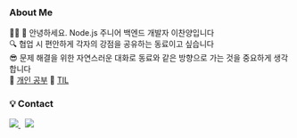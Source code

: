 
<h3>About Me</h3>
<p>
👨‍💻 👋 안녕하세요. Node.js 주니어 백엔드 개발자 이찬양입니다 <br>
🔍 협업 시 편안하게 각자의 강점을 공유하는 동료이고 싶습니다 <br>
😎 문제 해결을 위한 자연스러운 대화로 동료와 같은 방향으로 가는 것을 중요하게 생각합니다 <br>
🌱 <a href="https://chanyang721.notion.site/8529e691671d4ed8ba40e9a9d876e0fe">개인 공부</a>
🌱 <a href="https://www.notion.so/chanyang721/Today-I-Learned-3b2a0bfb62cf406e9bf33eeb41d110c5">TIL</a><br>
</p>

<!-- <p>
 <strong>
   <h3>
    <g-emoji class="g-emoji" alias="hammer_and_wrench" fallback src="https://github.githubassets.com/images/icons/emoji/unicode/1f6e0.png">
     🛠
    </g-emoji>
    Tech Stacks
   </h3>
  </span> 
  <img src="https://img.shields.io/badge/-TypeScript-%233178C6?style=flat-square&logoColor=white&logo=TypeScript">
 &nbsp; 
  <img src="https://img.shields.io/badge/-JavaScript-%23F7DF1E?style=flat-square&logoColor=white&logo=JavaScript">
 &nbsp; 

  <img src="https://camo.githubusercontent.com/a6cc479a37daa64533eac8871c1deb0a09a7afba50c2f567bdde00c942a8a39e/68747470733a2f2f696d672e736869656c64732e696f2f62616467652f2d4e6f64652e6a732d2532333333393933333f7374796c653d666c61742d737175617265266c6f676f3d6e6f64652e6a73266c6f676f436f6c6f723d7768697465">
 &nbsp; 
  <img src="https://camo.githubusercontent.com/79fa0b36a0abab7df3d09d88851d7a1206a1acac86fe5409438dcc4f098d040e/68747470733a2f2f696d672e736869656c64732e696f2f62616467652f2d457870726573732d2532333030303030303f7374796c653d666c61742d737175617265266c6f676f3d45787072657373266c6f676f436f6c6f723d7768697465">
 &nbsp; 
  <img src="https://camo.githubusercontent.com/af1949e5d2612628269c9dc0b89a12604bcdc50b0df6751c5bd269d6ef12eabf/68747470733a2f2f696d672e736869656c64732e696f2f62616467652f2d53657175656c697a652d2532333532423045373f7374796c653d666c61742d737175617265266c6f676f3d53657175656c697a65266c6f676f436f6c6f723d7768697465">
 &nbsp;

  <img src="https://camo.githubusercontent.com/99fd73b35e3993abd726a9c35ebca16fa4424ebd92560626b3710109d361b793/68747470733a2f2f696d672e736869656c64732e696f2f62616467652f2d4d7953514c2d2532333434373941313f7374796c653d666c61742d737175617265266c6f676f3d4d7953514c266c6f676f436f6c6f723d7768697465">
 &nbsp; 

  <img src="https://camo.githubusercontent.com/8628c284b7ec9ff4375e4b25c4c48c43609c558cba752a4994f99cee520e0cb1/68747470733a2f2f696d672e736869656c64732e696f2f62616467652f2d4157532d2532333233324633453f7374796c653d666c61742d737175617265266c6f676f3d416d617a6f6e253230415753266c6f676f436f6c6f723d7768697465">
 &nbsp; 
  <br>
<img src="https://camo.githubusercontent.com/9786e6829e6e39bf91ee30d1d82dab51ccd126e8be9cf5cc8f639f884631073c/68747470733a2f2f696d672e736869656c64732e696f2f62616467652f2d4a6176615363726970742d2532334637444631453f7374796c653d666c61742d737175617265266c6f676f3d4a617661536372697074266c6f676f436f6c6f723d7768697465">
 &nbsp
<img src="https://camo.githubusercontent.com/11837dc33af9f65a97b982a683bf737b2b54828db6a2b835698ad9cd77b891ae/68747470733a2f2f696d672e736869656c64732e696f2f62616467652f2d5265616372742d2532333631444146423f7374796c653d666c61742d737175617265266c6f676f3d5265616374266c6f676f436f6c6f723d7768697465">
 &nbsp; 
  <img src="https://camo.githubusercontent.com/abec2da8e99ec505d1113fa838ab8d2c129166b73b2cd36ac780049593b1682f/68747470733a2f2f696d672e736869656c64732e696f2f62616467652f2d52656475782d2532333736344142433f7374796c653d666c61742d737175617265266c6f676f3d5265647578266c6f676f436f6c6f723d7768697465">
 &nbsp;
  <br>
</p>
 
<p>
<strong><h3>🛩 Tools</h3></strong>
  <img src="https://camo.githubusercontent.com/e96231df11043e86a1e70c128b3136b7d5bc61b525b0c1052b929f9e9e977b49/68747470733a2f2f696d672e736869656c64732e696f2f62616467652f2d4769742d2532334630353033323f7374796c653d666c61742d737175617265266c6f676f3d676974266c6f676f436f6c6f723d7768697465">
 &nbsp; 
  <img src="https://camo.githubusercontent.com/9a3c8a33b0d36ba5b57ce754e29e96cdd650c5a2f3a1b28104ef93dcfc9fc3e2/68747470733a2f2f696d672e736869656c64732e696f2f62616467652f2d506f73746d616e2d2532334646364333373f7374796c653d666c61742d737175617265266c6f676f3d506f73746d616e266c6f676f436f6c6f723d7768697465">
 &nbsp; 
  <img src="https://camo.githubusercontent.com/975b95f353dd7c563b95d6766fd188a3a72b6b1ad6e077a22219826a28544023/68747470733a2f2f696d672e736869656c64732e696f2f62616467652f2d4e6f74696f6e2d2532333030303030303f7374796c653d666c61742d737175617265266c6f676f3d4e6f74696f6e266c6f676f436f6c6f723d7768697465">  
 &nbsp; 
  <br>
</p>  -->
<p>
<strong><h3>💡 Contact</h3></strong>
  <a href="mailto:chanyang721@gmail.com">
    <img src="https://camo.githubusercontent.com/2ef144e4945a9d7d6ccfa14e7a90524bf5e8986d6fcc23063b23e4840462d9eb/68747470733a2f2f696d672e736869656c64732e696f2f62616467652f476d61696c2d6431343833363f7374796c653d666c61742d737175617265266c6f676f3d476d61696c266c6f676f436f6c6f723d7768697465266c696e6b3d76696c696b65746831733938406e617665722e636f6d" data-canonical-src="https://img.shields.io/badge/Gmail-d14836?style=flat-square&amp;logo=Gmail&amp;logoColor=white&amp;link=chanyang721@gmail.com" style="max-width:100%;">
  </a>
 &nbsp;
 <a href="https://chanyang721.notion.site/Blog-49344f3b2baf40989aa67165e060305e">
  <img src="https://camo.githubusercontent.com/c4fd9f4ee2a4ed8cdced3516006627120a571d16b22a695245b222d786dd8bb2/68747470733a2f2f696d672e736869656c64732e696f2f62616467652f2d426c6f672d2532333030303030303f7374796c653d666c61742d737175617265266c6f676f3d4e6f74696f6e266c6f676f436f6c6f723d7768697465" data-canonical-src="https://img.shields.io/badge/Tech%20Blog-11B48A?style=flat-square&amp;logo=Notion&amp;logoColor=white&amp;link=https://bit.ly/2V4am8f" style="max-width:100%;">
  </a>
</p>
<!-- 
![Node.js](https://img.shields.io/badge/-Node.js-%23339933?style=flat-square&logo=node.js&logoColor=white)
![Express](https://img.shields.io/badge/-Express-%23000000?style=flat-square&logo=Express&logoColor=white)<br>
![AWS](https://img.shields.io/badge/-AWS-%23232F3E?style=flat-square&logo=Amazon%20AWS&logoColor=white)
![MySQL](https://img.shields.io/badge/-MySQL-%234479A1?style=flat-square&logo=MySQL&logoColor=white)<br>
![JavaScript](https://img.shields.io/badge/-JavaScript-%23F7DF1E?style=flat-square&logo=JavaScript&logoColor=white)
![](https://img.shields.io/badge/-Sequelize-%2352B0E7?style=flat-square&logo=Sequelize&logoColor=white)
![](https://img.shields.io/badge/-Reacrt-%2361DAFB?style=flat-square&logo=React&logoColor=white)
![](https://img.shields.io/badge/-Redux-%23764ABC?style=flat-square&logo=Redux&logoColor=white)
![](https://img.shields.io/badge/-Git-%23F05032?style=flat-square&logo=git&logoColor=white)
![](https://img.shields.io/badge/-Postman-%23FF6C37?style=flat-square&logo=Postman&logoColor=white)
![](https://img.shields.io/badge/-Notion-%23000000?style=flat-square&logo=Notion&logoColor=white)
![](https://img.shields.io/badge/-Blog-%23000000?style=flat-square&logo=Notion&logoColor=white) -->
